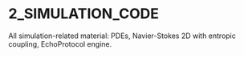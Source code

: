 # 2_SIMULATION_CODE

All simulation-related material: PDEs, Navier-Stokes 2D with entropic coupling, EchoProtocol engine.